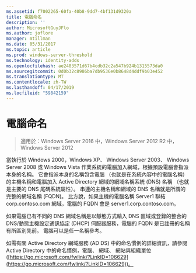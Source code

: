 ```yaml
---
ms.assetid: f7002265-60fa-40b8-9dd7-4bf131d9320a
title: 電腦命名
description: ''
author: MicrosoftGuyJFlo
ms.author: joflore
manager: mtillman
ms.date: 05/31/2017
ms.topic: article
ms.prod: windows-server-threshold
ms.technology: identity-adds
ms.openlocfilehash: ae2483571d67b4cdb32c2a547b924b1315573da0
ms.sourcegitcommit: 0d0b32c8986ba7db9536e0b8648d4ddf9b03e452
ms.translationtype: MT
ms.contentlocale: zh-TW
ms.lasthandoff: 04/17/2019
ms.locfileid: "59842159"
---
```

# <a name="computer-naming"></a>電腦命名

>適用於：Windows Server 2016 中，Windows Server 2012 R2 中，Windows Server 2012

當執行於 Windows 2000，Windows XP、 Windows Server 2003、 Windows Server 2008 或 Windows Vista 作業系統的電腦加入網域，根據預設電腦會指派本身的名稱。 它會指派本身的名稱包含電腦 （也就是在系統內容中的電腦名稱） 的主機名稱和電腦加入 Active Directory 網域的網域名稱系統 (DNS) 名稱 （也就是主要的 DNS 尾碼系統屬性）。 串連的主機名稱和網域的 DNS 名稱就是所謂的完整的網域名稱 (FQDN)。 比方說，如果主機的電腦名稱 Server1 聯結 corp.contoso.com 網域，電腦的 FQDN 會是 server1.corp.contoso.com。  
  
如果電腦已有不同的 DNS 網域名稱是以靜態方式輸入 DNS 區域或登錄的整合的 DNS/動態主機設定通訊協定 (DHCP) 伺服器服務，電腦的 FQDN 是已註冊的名稱有所區別先前。 電腦可以是任一名稱參考。  
  
如需有關 Active Directory 網域服務 (AD DS) 中的命名慣例的詳細資訊，請參閱 Active Directory 中的命名慣例，電腦、 網域、 網站與組織單位 ([https://go.microsoft.com/fwlink/?LinkID=106629](https://go.microsoft.com/fwlink/?LinkID=106629))。  
  


